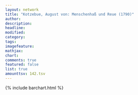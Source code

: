 ```yaml
---
layout: network
title: "Kotzebue, August von: Menschenhaß und Reue (1790)"
author:
description:
headline:
modified:
category:
tags:
imagefeature: 
mathjax: 
chart: 
comments: true
featured: false
list: true
amounttsv: 142.tsv
---
```

{% include barchart.html %}
